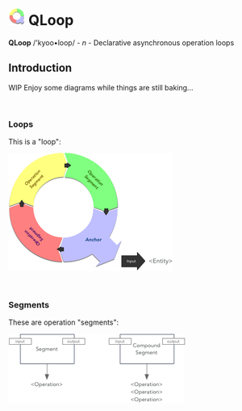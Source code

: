 # ![qloop](icon.png) QLoop

**QLoop** /'kyoo•loop/ - *n* - Declarative asynchronous operation loops

## Introduction

WIP Enjoy some diagrams while things are still baking...

<br />


### Loops

This is a "loop":

![loops](loops.png)

<br />

### Segments

These are operation "segments":

![segments](segments.png)


